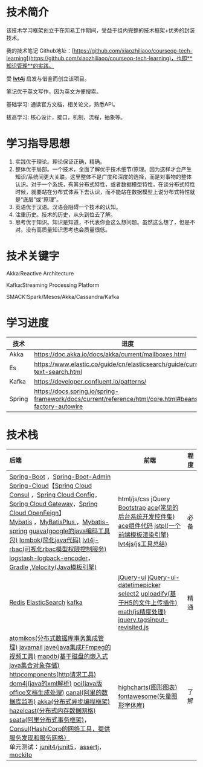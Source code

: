 # 技术简介

该技术学习框架创立于在网易工作期间，受益于组内完整的技术框架+优秀的封装技术。

我的技术笔记 Github地址：[https://github.com/xiaozhiliaoo/courseop-tech-learning](https://github.com/xiaozhiliaoo/courseop-tech-learning)，也即**知识管理**的实践。

受 [**lvt4j**](https://lvt4j.51vip.biz/confluence/#all-updates) 启发与借鉴而创立该项目。

笔记优于英文写作，因为英文方便搜索。

基础学习: 通读官方文档，相关论文，熟悉API。

拔高学习: 核心设计，接口，机制，流程，抽象等。

# 学习指导思想

1. 实践优于理论。理论保证正确，精确。
2. 整体优于局部。一个技术，全面了解优于技术细节/原理。因为这样才会产生知识/系统间更大关联。这里整体不是广度和深度的选择，而是对事物的整体认识。对于一个系统，有其分布式特性，或者数据模型特性，在谈分布式特性时候，就要站在分布式体系下去认识，而不能站在数据模型上说分布式特性就是“底层”或“原理”。
3. 英语优于汉语。汉语会阻碍一个技术的认知。
4. 注重历史。技术的历史，从头到位去了解。
5. 思考优于知识。知识是知道，不代表你会这么想问题。虽然这么想了，但是不对。没有高质量知识思考也会质量很低。


# 技术关键字

Akka:Reactive Architecture

Kafka:Streaming Processing Platform

SMACK:Spark/Mesos/Akka/Cassandra/Kafka

# 学习进度

| 技术   | 进度                                                         |
| ------ | ------------------------------------------------------------ |
| Akka   | https://doc.akka.io/docs/akka/current/mailboxes.html         |
| Es     | https://www.elastic.co/guide/cn/elasticsearch/guide/current/full-text-search.html |
| Kafka  | https://developer.confluent.io/patterns/                     |
| Spring | https://docs.spring.io/spring-framework/docs/current/reference/html/core.html#beans-factory-autowire |



# 技术栈

| 后端                                                         | 前端                                                         | 程度 |
| :----------------------------------------------------------- | ------------------------------------------------------------ | ---- |
| [Spring-Boot](https://projects.spring.io/spring-boot) ，[Spring-Boot-Admin](https://codecentric.github.io/spring-boot-admin/)<br />[Spring-Cloud](https://spring.io/projects/spring-cloud)【[Spring Cloud Consul](https://cloud.spring.io/spring-cloud-consul/reference/html/) ，[Spring Cloud Config](https://cloud.spring.io/spring-cloud-config/reference/html/)，[Spring Cloud Gateway](https://spring.io/projects/spring-cloud-gateway)，[Spring Cloud OpenFeign](https://spring.io/projects/spring-cloud-openfeign)】<br />[Mybatis](http://www.mybatis.org/mybatis-3/zh/index.html) ，[MyBatisPlus ](https://baomidou.com/guide/)，[Mybatis-spring](http://mybatis.org/spring/) [guava(google的java编码工具包)](https://github.com/google/guava) [lombok(简化java代码)](https://projectlombok.org/) [lvt4j-rbac(可视化rbac模型权限控制服务)](https://github.com/lvq410/LVT4J-RBAC) [logstash-logback-encoder](https://github.com/logstash/logstash-logback-encoder)，[Gradle](https://gradle.org/) ,[Velocity(Java模板引擎)](http://velocity.apache.org/) | html/js/css jQuery [Bootstrap](http://www.bootcss.com/) [ace(常见的后台系统开发控件集)](http://ace.jeka.by/elements.html) [ace组件代码](https://github.com/bopoda/ace) [jstpl(一个前端模板渲染引擎)](https://github.com/huangbh/jstpl) [lvt4js(js工具总结)](https://lvq410.github.io/LVT4JS/docs/index.html) | 必备 |
| [Redis](https://redis.io/) [ElasticSearch](https://www.elastic.co/) [kafka](http://kafka.apache.org/) | [jQuery-ui](http://jqueryui.com/) [jQuery-ui-datetimepicker](https://github.com/trentrichardson/jQuery-Timepicker-Addon) [select2](https://select2.github.io/) [uploadify(基于H5的文件上传插件)](http://www.uploadify.com/) [math(js精度处理)](https://mathjs.org/) [jquery.tagsinput-revisited.js](https://github.com/underovsky/jquery-tagsinput-revisited) | 精通 |
| [atomikos(分布式数据库事务集成管理)](https://www.atomikos.com/) [javamail](https://javaee.github.io/javamail/) [jave(java集成FFmpeg的视频工具)](http://www.sauronsoftware.it/projects/jave) [mapdb(基于磁盘的嵌入式java集合对象存储)](http://www.mapdb.org/) [httpcomponents(http请求工具)](http://hc.apache.org/) [dom4j(java的xml解析)](https://dom4j.github.io/) [poi(java版office文档生成处理)](https://poi.apache.org/) [canal(阿里的数据库监听)](https://github.com/alibaba/canal) [akka(分布式异步编程框架)](https://akka.io/) [hazelcast(分布式内存数据网格)](https://hazelcast.org/imdg/why/) [seata(阿里分布式事务框架)](http://seata.io/en-us/)，[Consul(HashiCorp的网络工具，提供服务发现和服务网格）](https://www.consul.io/)<br />单元测试：[junit4](https://junit.org/junit4/)/[junit5](https://junit.org/junit5/docs/current/user-guide/)，[assertj](https://assertj.github.io/doc/)，[mockito](https://site.mockito.org/) | [highcharts(图形图表)](http://www.hcharts.cn/) [fontawesome(矢量图形字体库)](http://fontawesome.io/) | 了解 |

